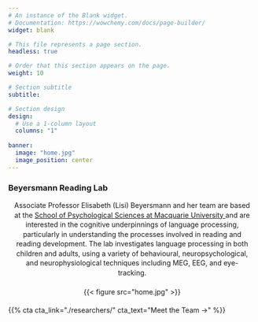 ```yaml
---
# An instance of the Blank widget.
# Documentation: https://wowchemy.com/docs/page-builder/
widget: blank

# This file represents a page section.
headless: true

# Order that this section appears on the page.
weight: 10

# Section subtitle
subtitle:

# Section design
design:
  # Use a 1-column layout
  columns: "1"
  
banner:
  image: "home.jpg"
  image_position: center
---
```


<html>
<head>
  <style>
    /* Description Text (Smaller and Centered) */
    .description-text {
      text-align: center;          /* Ensures the text is centered */
      font-size: 14px;             /* Smaller font size to fit within 3 lines */
      max-width: 800px;            /* Keeps text within a manageable width */
      margin-left: auto;
      margin-right: auto;         /* Centers the paragraph */
      line-height: 1.4;           /* Makes the text more compact */
      margin-bottom: 20px;        /* Adds space below the text */
      padding-left: 10px;
      padding-right: 10px;
    }

    /* Heading remains centered */
    h3 {
      text-align: center;
      font-weight: bold;
      font-size: 28px;
      margin-bottom: 20px;
    }

    /* Image container centered */
    .image-container {
      text-align: center;
      margin-top: 20px;
      margin-bottom: 20px;
    }

    .image-container img {
      display: block;
      margin-left: auto;
      margin-right: auto;
      max-width: 100%;
    }

    /* Reduce space below CTA button */
    .cta-container {
      margin-bottom: 10px;
    }
  </style>
</head>
<body>

  <h3>Beyersmann Reading Lab</h3>
  
  <!-- Description Text -->
  <p class="description-text">
    Associate Professor Elisabeth (Lisi) Beyersmann and her team are based at the 
    <a href="https://www.mq.edu.au/about/about-the-university/our-faculties/medicine-and-health-sciences/departments-and-centres/department-of-psychology" target="_blank">
      School of Psychological Sciences at Macquarie University
    </a> and are interested in the cognitive underpinnings of language processing, particularly in understanding the processes involved in reading and reading development.
    The lab investigates language processing in both children and adults, using a variety of behavioural, neuropsychological, and neurophysiological techniques including MEG, EEG, and eye-tracking.
  </p>

  <!-- Image Section -->
  <div class="image-container">
    {{< figure src="home.jpg" >}} <!-- Image without caption -->
  </div>

  <!-- Meet the Team Link -->
  <div class="cta-container">
    {{% cta cta_link="./researchers/" cta_text="Meet the Team →" %}}
  </div>

</body>
</html>
